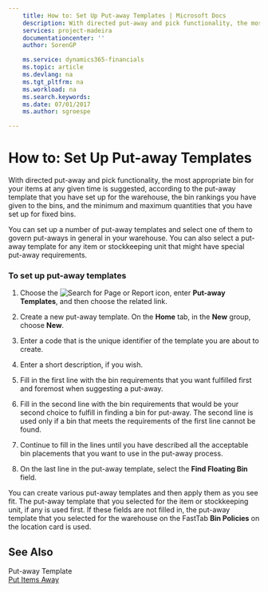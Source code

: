 ```yaml
---
    title: How to: Set Up Put-away Templates | Microsoft Docs
    description: With directed put-away and pick functionality, the most appropriate bin for your items at any given time is suggested, according to the put-away template that you have set up for the warehouse, the bin rankings you have given to the bins, and the minimum and maximum quantities that you have set up for fixed bins.
    services: project-madeira
    documentationcenter: ''
    author: SorenGP

    ms.service: dynamics365-financials
    ms.topic: article
    ms.devlang: na
    ms.tgt_pltfrm: na
    ms.workload: na
    ms.search.keywords:
    ms.date: 07/01/2017
    ms.author: sgroespe

---
```

# How to: Set Up Put-away Templates
With directed put-away and pick functionality, the most appropriate bin for your items at any given time is suggested, according to the put-away template that you have set up for the warehouse, the bin rankings you have given to the bins, and the minimum and maximum quantities that you have set up for fixed bins.  
  
 You can set up a number of put-away templates and select one of them to govern put-aways in general in your warehouse. You can also select a put-away template for any item or stockkeeping unit that might have special put-away requirements.  
  
### To set up put-away templates  
  
1.  Choose the ![Search for Page or Report](media/ui-search/search_small.png "Search for Page or Report icon") icon, enter **Put-away Templates**, and then choose the related link.  
  
2.  Create a new put-away template. On the **Home** tab, in the **New** group, choose **New**.  
  
3.  Enter a code that is the unique identifier of the template you are about to create.  
  
4.  Enter a short description, if you wish.  
  
5.  Fill in the first line with the bin requirements that you want fulfilled first and foremost when suggesting a put-away.  
  
6.  Fill in the second line with the bin requirements that would be your second choice to fulfill in finding a bin for put-away. The second line is used only if a bin that meets the requirements of the first line cannot be found.  
  
7.  Continue to fill in the lines until you have described all the acceptable bin placements that you want to use in the put-away process.  
  
8.  On the last line in the put-away template, select the **Find Floating Bin** field.  
  
 You can create various put-away templates and then apply them as you see fit. The put-away template that you selected for the item or stockkeeping unit, if any is used first. If these fields are not filled in, the put-away template that you selected for the warehouse on the FastTab **Bin Policies** on the location card is used.  
  
## See Also  
 Put-away Template   
 [Put Items Away](../put-items-away.md)